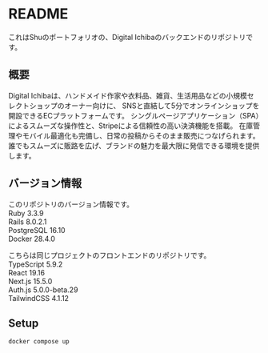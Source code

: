 # README

これはShuのポートフォリオの、Digital Ichibaのバックエンドのリポジトリです。

## 概要
Digital Ichibaは、ハンドメイド作家や衣料品、雑貨、生活用品などの小規模セレクトショップのオーナー向けに、
SNSと直結して5分でオンラインショップを開設できるECプラットフォームです。
シングルページアプリケーション（SPA）によるスムーズな操作性と、Stripeによる信頼性の高い決済機能を搭載。
在庫管理やモバイル最適化も完備し、日常の投稿からそのまま販売につなげられます。
誰でもスムーズに販路を広げ、ブランドの魅力を最大限に発信できる環境を提供します。

## バージョン情報
このリポジトリのバージョン情報です。  
Ruby 3.3.9  
Rails 8.0.2.1  
PostgreSQL 16.10  
Docker 28.4.0  

こちらは同じプロジェクトのフロントエンドのリポジトリです。  
TypeScript 5.9.2  
React 19.16  
Next.js 15.5.0  
Auth.js 5.0.0-beta.29  
TailwindCSS 4.1.12  

## Setup
```bash
docker compose up
```
